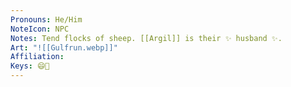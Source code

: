 ```yaml
---
Pronouns: He/Him
NoteIcon: NPC
Notes: Tend flocks of sheep. [[Argil]] is their ✨ husband ✨.
Art: "![[Gulfrun.webp]]"
Affiliation: 
Keys: 😄🤝
---
```

